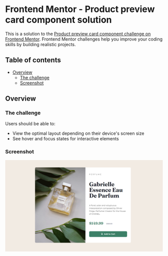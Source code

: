 # Frontend Mentor - Product preview card component solution

This is a solution to the [Product preview card component challenge on Frontend Mentor](https://www.frontendmentor.io/challenges/product-preview-card-component-GO7UmttRfa). Frontend Mentor challenges help you improve your coding skills by building realistic projects. 

## Table of contents

- [Overview](#overview)
  - [The challenge](#the-challenge)
  - [Screenshot](#screenshot)


## Overview

### The challenge

Users should be able to:

- View the optimal layout depending on their device's screen size
- See hover and focus states for interactive elements

### Screenshot

![](./images/desktop.png)
